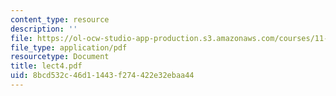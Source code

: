```yaml
---
content_type: resource
description: ''
file: https://ol-ocw-studio-app-production.s3.amazonaws.com/courses/11-204-planning-communications-and-digital-media-fall-2004/8bcd532c46d11443f274422e32ebaa44_lect4.pdf
file_type: application/pdf
resourcetype: Document
title: lect4.pdf
uid: 8bcd532c-46d1-1443-f274-422e32ebaa44
---
```

